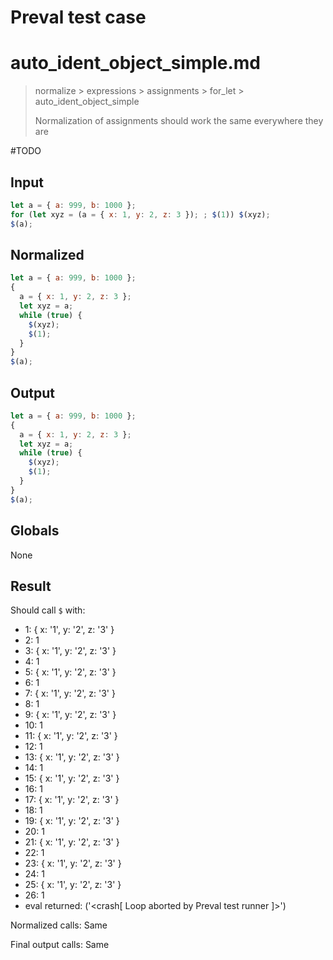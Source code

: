 # Preval test case

# auto_ident_object_simple.md

> normalize > expressions > assignments > for_let > auto_ident_object_simple
>
> Normalization of assignments should work the same everywhere they are

#TODO

## Input

`````js filename=intro
let a = { a: 999, b: 1000 };
for (let xyz = (a = { x: 1, y: 2, z: 3 }); ; $(1)) $(xyz);
$(a);
`````

## Normalized

`````js filename=intro
let a = { a: 999, b: 1000 };
{
  a = { x: 1, y: 2, z: 3 };
  let xyz = a;
  while (true) {
    $(xyz);
    $(1);
  }
}
$(a);
`````

## Output

`````js filename=intro
let a = { a: 999, b: 1000 };
{
  a = { x: 1, y: 2, z: 3 };
  let xyz = a;
  while (true) {
    $(xyz);
    $(1);
  }
}
$(a);
`````

## Globals

None

## Result

Should call `$` with:
 - 1: { x: '1', y: '2', z: '3' }
 - 2: 1
 - 3: { x: '1', y: '2', z: '3' }
 - 4: 1
 - 5: { x: '1', y: '2', z: '3' }
 - 6: 1
 - 7: { x: '1', y: '2', z: '3' }
 - 8: 1
 - 9: { x: '1', y: '2', z: '3' }
 - 10: 1
 - 11: { x: '1', y: '2', z: '3' }
 - 12: 1
 - 13: { x: '1', y: '2', z: '3' }
 - 14: 1
 - 15: { x: '1', y: '2', z: '3' }
 - 16: 1
 - 17: { x: '1', y: '2', z: '3' }
 - 18: 1
 - 19: { x: '1', y: '2', z: '3' }
 - 20: 1
 - 21: { x: '1', y: '2', z: '3' }
 - 22: 1
 - 23: { x: '1', y: '2', z: '3' }
 - 24: 1
 - 25: { x: '1', y: '2', z: '3' }
 - 26: 1
 - eval returned: ('<crash[ Loop aborted by Preval test runner ]>')

Normalized calls: Same

Final output calls: Same

